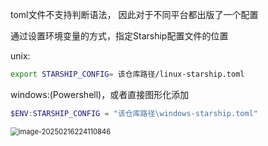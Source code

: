 toml文件不支持判断语法， 因此对于不同平台都出版了一个配置

通过设置环境变量的方式，指定Starship配置文件的位置

unix:

```bash
export STARSHIP_CONFIG= 该仓库路径/linux-starship.toml
```

windows:(Powershell)，或者直接图形化添加

```powershell
$ENV:STARSHIP_CONFIG = "该仓库路径\windows-starship.toml"
```



<img src="https://map--depot.oss-cn-hangzhou.aliyuncs.com/image/image-20250216224110846.png" alt="image-20250216224110846" style="zoom:80%;" />